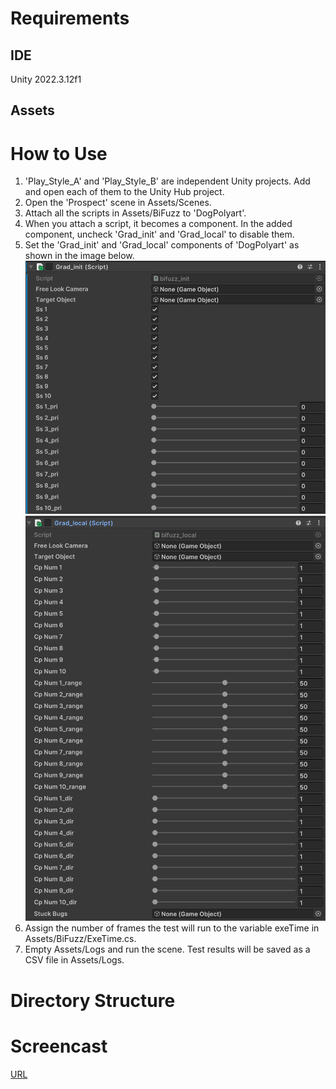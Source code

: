 # Requirements
## IDE
Unity 2022.3.12f1
## Assets

# How to Use
1. 'Play_Style_A' and 'Play_Style_B' are independent Unity projects. Add and open each of them to the Unity Hub project.
2. Open the 'Prospect' scene in Assets/Scenes.
3. Attach all the scripts in Assets/BiFuzz to 'DogPolyart'.
4. When you attach a script, it becomes a component. In the added component, uncheck 'Grad_init' and 'Grad_local' to disable them.
5. Set the 'Grad_init' and 'Grad_local' components of 'DogPolyart' as shown in the image below.
![Grad_init](README_Images/Grad_init.png)
![Grad_local](README_Images/Grad_local.png)
6. Assign the number of frames the test will run to the variable exeTime in Assets/BiFuzz/ExeTime.cs.
7. Empty Assets/Logs and run the scene. Test results will be saved as a CSV file in Assets/Logs.

# Directory Structure

# Screencast
[URL]("URL")